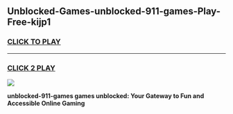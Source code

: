 
## Unblocked-Games-unblocked-911-games-Play-Free-kijp1
<h3>
<a href="https://premium76.site?title=unblocked-911-games&ref=19M">CLICK TO PLAY</a></h3>
<hr>

<h3>
<a href="https://premium76.site?title=unblocked-911-games&ref=19M">CLICK 2 PLAY</a>
  
</h3>

<a href="https://premium76.site?title=unblocked-911-games&ref=19M"><img src="https://clearcache.store/games.png"></a>


**unblocked-911-games games unblocked: Your Gateway to Fun and Accessible Online Gaming**
